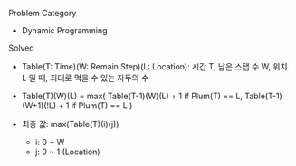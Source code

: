 Problem Category
  * Dynamic Programming

Solved
  * Table(T: Time)(W: Remain Step)(L: Location):
    시간 T, 남은 스탭 수 W, 위치 L 일 때, 최대로 먹을 수 있는 자두의 수

  * Table(T)(W)(L) = max(
        Table(T-1)(W)(L) + 1 if Plum(T) == L,
        Table(T-1)(W+1)(!L) + 1 if Plum(T) == L
    )

  * 최종 값: max(Table(T)(i)(j))
    * i: 0 ~ W
    * j: 0 ~ 1 (Location)
